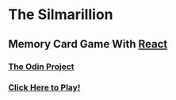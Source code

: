 # The Silmarillion

## Memory Card Game With [React](https://reactjs.org/)

### [The Odin Project](https://www.theodinproject.com/lessons/node-path-javascript-memory-card)

### [Click Here to Play!](https://sohamviradiya.github.io/Silmarillion/)
